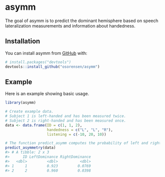 
<!-- README.md is generated from README.Rmd. Please edit that file -->

# asymm

<!-- badges: start -->

<!-- badges: end -->

The goal of asymm is to predict the dominant hemisphere based on speech
lateralization measurements and information about handedness.

## Installation

You can install asymm from [GitHub](https://github.com/) with:

``` r
# install.packages("devtools")
devtools::install_github("osorensen/asymm")
```

## Example

Here is an example showing basic usage.

``` r
library(asymm)

# Create example data. 
# Subject 1 is left-handed and has been measured twice.
# Subject 2 is right-handed and has been measured once.
data <- data.frame(ID = c(1, 1, 2),
                   handedness = c("L", "L", "R"),
                   listening = c(-10, 20, 10))

# The function predict_asymm computes the probability of left and right brain dominance.
predict_asymmetry(data)
#> # A tibble: 2 x 3
#>      ID LeftDominance RightDominance
#>   <dbl>         <dbl>          <dbl>
#> 1     1         0.923         0.0769
#> 2     2         0.960         0.0398
```
